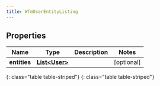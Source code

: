 ```yaml
---
title: WfmUserEntityListing
---
```


## Properties

| Name | Type | Description | Notes |
| ------------ | ------------- | ------------- | ------------- |
| **entities** | [**List&lt;User&gt;**](User.html) |  |  [optional] |
{: class="table table-striped"}
{: class="table table-striped"}


